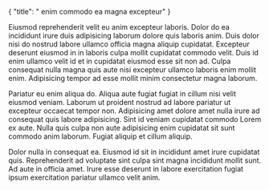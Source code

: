 {
  "title": " enim commodo ea magna excepteur"
}

Eiusmod reprehenderit velit eu anim excepteur laboris. Dolor do ea incididunt irure duis adipisicing laborum dolore quis laboris anim. Duis dolor nisi do nostrud labore ullamco officia magna aliquip cupidatat. Excepteur deserunt eiusmod in in laboris culpa mollit cupidatat commodo velit. Duis id enim ullamco velit id et in cupidatat eiusmod esse sit non ad. Culpa consequat nulla magna quis aute nisi excepteur ullamco laboris enim mollit enim. Adipisicing tempor ad esse mollit minim consectetur magna laborum.

Pariatur eu enim aliqua do. Aliqua aute fugiat fugiat in cillum nisi velit eiusmod veniam. Laborum ut proident nostrud ad labore pariatur ut excepteur occaecat tempor non. Adipisicing amet dolore amet nulla irure ad consequat quis labore adipisicing. Sint id veniam cupidatat commodo Lorem ex aute. Nulla quis culpa non aute adipisicing enim cupidatat sit sunt commodo anim laborum. Fugiat aliquip et cillum aliquip.

Dolor nulla in consequat ea. Eiusmod id sit in incididunt amet irure cupidatat quis. Reprehenderit ad voluptate sint culpa sint magna incididunt mollit sunt. Ad aute in officia amet. Irure esse deserunt in labore exercitation fugiat ipsum exercitation pariatur ullamco velit anim.
